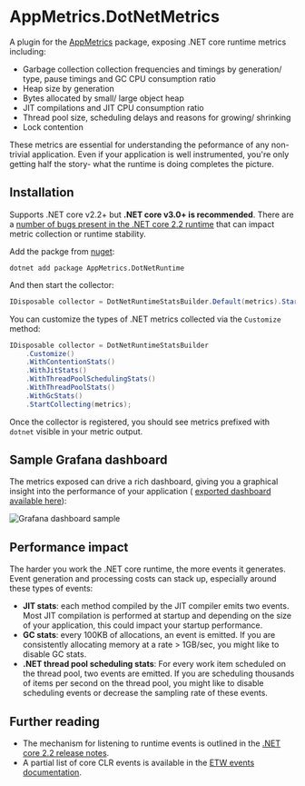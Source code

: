 # AppMetrics.DotNetMetrics
A plugin for the [AppMetrics](https://github.com/AppMetrics/AppMetrics) package, exposing .NET core runtime metrics including:
- Garbage collection collection frequencies and timings by generation/ type, pause timings and GC CPU consumption ratio
- Heap size by generation
- Bytes allocated by small/ large object heap
- JIT compilations and JIT CPU consumption ratio
- Thread pool size, scheduling delays and reasons for growing/ shrinking
- Lock contention

These metrics are essential for understanding the peformance of any non-trivial application. Even if your application is well instrumented, you're only getting half the story- what the runtime is doing completes the picture.

## Installation
Supports .NET core v2.2+ but **.NET core v3.0+ is recommended**. There are a [number of bugs present in the .NET core 2.2 runtime](https://github.com/djluck/prometheus-net.DotNetRuntime/issues?q=is%3Aissue+is%3Aopen+label%3A".net+core+2.2+bug")
that can impact metric collection or runtime stability.

Add the packge from [nuget](https://www.nuget.org/packages/AppMetrics.DotNetRuntime):

```
dotnet add package AppMetrics.DotNetRuntime
```

And then start the collector:
```csharp
IDisposable collector = DotNetRuntimeStatsBuilder.Default(metrics).StartCollecting()
```

You can customize the types of .NET metrics collected via the `Customize` method:
```csharp
IDisposable collector = DotNetRuntimeStatsBuilder
	.Customize()
	.WithContentionStats()
	.WithJitStats()
	.WithThreadPoolSchedulingStats()
	.WithThreadPoolStats()
	.WithGcStats()
	.StartCollecting(metrics);
```

Once the collector is registered, you should see metrics prefixed with `dotnet` visible in your metric output.

## Sample Grafana dashboard
The metrics exposed can drive a rich dashboard, giving you a graphical insight into the performance of your application ( [exported dashboard available here](examples/NET_runtime_metrics_dashboard.json)):

![Grafana dashboard sample](docs/grafana-example.PNG)
## Performance impact
The harder you work the .NET core runtime, the more events it generates. Event generation and processing costs can stack up, especially around these types of events:
- **JIT stats**: each method compiled by the JIT compiler emits two events. Most JIT compilation is performed at startup and depending on the size of your application, this could impact your startup performance.
- **GC stats**: every 100KB of allocations, an event is emitted. If you are consistently allocating memory at a rate > 1GB/sec, you might like to disable GC stats.
- **.NET thread pool scheduling stats**: For every work item scheduled on the thread pool, two events are emitted. If you are scheduling thousands of items per second on the thread pool, you might like to disable scheduling events or decrease the sampling rate of these events.

## Further reading
- The mechanism for listening to runtime events is outlined in the [.NET core 2.2 release notes](https://docs.microsoft.com/en-us/dotnet/core/whats-new/dotnet-core-2-2#core).
- A partial list of core CLR events is available in the [ETW events documentation](https://docs.microsoft.com/en-us/dotnet/framework/performance/clr-etw-events).
